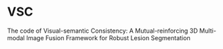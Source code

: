 # VSC
The code of Visual-semantic Consistency: A Mutual-reinforcing 3D Multi-modal Image Fusion Framework for Robust Lesion Segmentation
